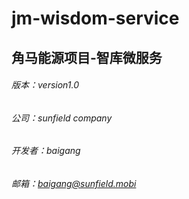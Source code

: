 # jm-wisdom-service
## 角马能源项目-智库微服务
###### 版本：version1.0
###### 公司：sunfield company
###### 开发者：baigang
###### 邮箱：baigang@sunfield.mobi

